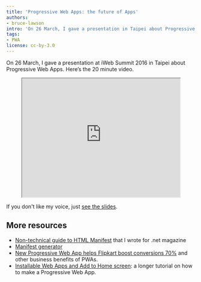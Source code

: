 ```yaml
---
title: 'Progressive Web Apps: the future of Apps'
authors:
- bruce-lawson
intro: 'On 26 March, I gave a presentation in Taipei about Progressive Web Apps. Here’s the 20 minute video.'
tags:
- PWA
license: cc-by-3.0
---
```


On 26 March, I gave a presentation at iWeb Summit 2016 in Taipei about Progressive Web Apps. Here’s the 20 minute video.

<figure block="figure">
	<iframe elem="media" width="420" height="315" src="https://www.youtube.com/embed/MSldc28Hvp0"  allowfullscreen></iframe>
</figure>

If you don't like my voice, just [see the slides](http://www.slideshare.net/brucelawson/bruce-lawson-progressive-web-apps-the-future-of-apps).

## More resources

- [Non-technical guide to HTML Manifest](https://medium.com/net-magazine/html-manifest-402e6a8cc0e9#.kyg4r82s2) that I wrote for .net magazine
- [Manifest generator](http://brucelawson.github.io/manifest/)
- [New Progressive Web App helps Flipkart boost conversions 70%](https://developers.google.com/web/showcase/case-study/flipkart?hl=en) and other business benefits of PWAs.
- [Installable Web Apps and Add to Home screen](/articles/installable-web-apps/): a longer tutorial on how to make a Progressive Web App.